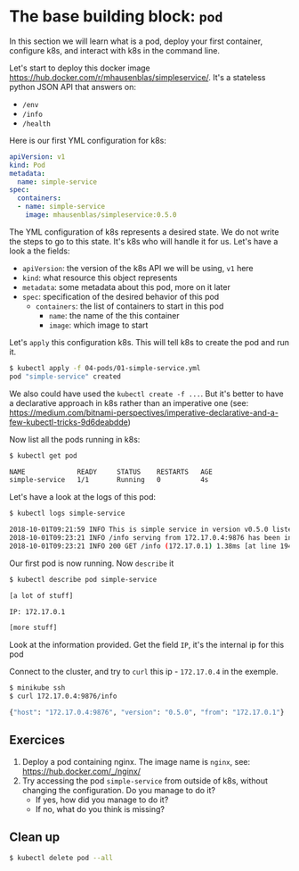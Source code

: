 # The base building block: `pod`

In this section we will learn what is a pod, deploy your first container, configure k8s, and interact with k8s in the command line.

Let's start to deploy this docker image https://hub.docker.com/r/mhausenblas/simpleservice/.
It's a stateless python JSON API that answers on:

* `/env`
* `/info`
* `/health`

Here is our first YML configuration for k8s:

```yml
apiVersion: v1
kind: Pod
metadata:
  name: simple-service
spec:
  containers:
  - name: simple-service
    image: mhausenblas/simpleservice:0.5.0
```

The YML configuration of k8s represents a desired state. We do not write the steps to go to this state. It's k8s who will handle it for us.
Let's have a look a the fields:

* `apiVersion`: the version of the k8s API we will be using, `v1` here
* `kind`: what resource this object represents
* `metadata`: some metadata about this pod, more on it later
* `spec`: specification of the desired behavior of this pod
	* `containers`: the list of containers to start in this pod
		* `name`: the name of the this container
		* `image`: which image to start

Let's `apply` this configuration k8s. This will tell k8s to create the pod and run it.

```bash
$ kubectl apply -f 04-pods/01-simple-service.yml
pod "simple-service" created
```

We also could have used the `kubectl create -f ...`. But it's better to have a declarative approach in k8s rather than an imperative one (see: https://medium.com/bitnami-perspectives/imperative-declarative-and-a-few-kubectl-tricks-9d6deabdde)

Now list all the pods running in k8s:

```bash
$ kubectl get pod

NAME             READY     STATUS    RESTARTS   AGE
simple-service   1/1       Running   0          4s
```

Let's have a look at the logs of this pod:

```bash
$ kubectl logs simple-service

2018-10-01T09:21:59 INFO This is simple service in version v0.5.0 listening on port 9876 [at line 142]
2018-10-01T09:23:21 INFO /info serving from 172.17.0.4:9876 has been invoked from 172.17.0.1 [at line 101]
2018-10-01T09:23:21 INFO 200 GET /info (172.17.0.1) 1.38ms [at line 1946]
```

Our first pod is now running. Now `describe` it

```bash
$ kubectl describe pod simple-service

[a lot of stuff]

IP: 172.17.0.1

[more stuff]
```

Look at the information provided. Get the field `IP`, it's the internal ip for this pod

Connect to the cluster, and try to `curl` this ip - `172.17.0.4` in the exemple.

```bash
$ minikube ssh
$ curl 172.17.0.4:9876/info

{"host": "172.17.0.4:9876", "version": "0.5.0", "from": "172.17.0.1"}
```

## Exercices

1. Deploy a pod containing nginx. The image name is `nginx`, see: https://hub.docker.com/_/nginx/
2. Try accessing the pod `simple-service` from outside of k8s, without changing the configuration. Do you manage to do it?
	* If yes, how did you manage to do it?
	* If no, what do you think is missing?

## Clean up

```bash
$ kubectl delete pod --all
```